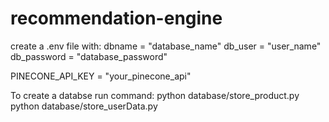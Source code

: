 # recommendation-engine

create a .env file with:
dbname = "database_name"
db_user = "user_name"
db_password = "database_password"

PINECONE_API_KEY = "your_pinecone_api"

To create a databse run command:
python database/store_product.py
python database/store_userData.py
